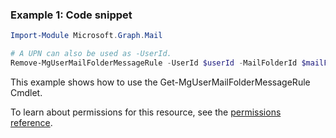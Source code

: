 ### Example 1: Code snippet

```powershellImport-Module Microsoft.Graph.Mail

# A UPN can also be used as -UserId.
Remove-MgUserMailFolderMessageRule -UserId $userId -MailFolderId $mailFolderId -MessageRuleId $messageRuleId
```
This example shows how to use the Get-MgUserMailFolderMessageRule Cmdlet.
To learn about permissions for this resource, see the [permissions reference](/graph/permissions-reference).

